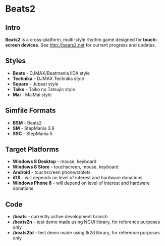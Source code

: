 Beats2
======

Intro
------
**Beats2** is a cross-platform, multi-style rhythm game designed for **touch-screen devices**. See http://beats2.net for current progress and updates. 

Styles
------
- **Beats** - DJMAX/Beatmania IIDX style
- **Technika** - DJMAX Technika style
- **Square** - Jubeat style
- **Taiko** - Taiko no Tatsujin style
- **Mai** - MaiMai style

Simfile Formats
------
- **BSM** - Beats2
- **SM** - StepMania 3.9
- **SSC** - StepMania 5

Target Platforms
------
- **Windows 8 Desktop** - mouse, keyboard
- **Windows 8 Store** - touchscreen, mouse, keyboard
- **Android** - touchscreen phone/tablets
- **iOS** - will depends on level of interest and hardware donations
- **Windows Phone 8** - will depend on level of interest and hardware donations

Code
------
- **/beats** - currently active development branch
- **/beats2n** - test demo made using NGUI library, for reference purposes only
- **/beats2td** - test demo made using tk2d library, for reference purposes only

